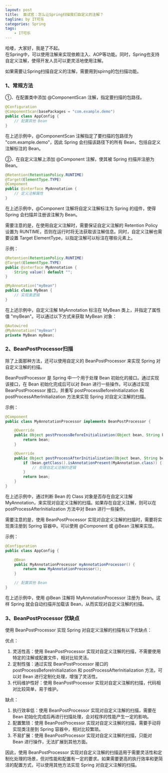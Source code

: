 ```yaml
---
layout: post
title:  面试官：怎么让Spring扫描我们自定义的注解？
tagline: by IT可乐
categories: Spring
tags: 
    - IT可乐
---
```


哈喽，大家好，我是了不起。  
在Spring中，可以使用注解来实现依赖注入、AOP等功能。同时，Spring也支持自定义注解，使得开发人员可以更灵活地使用注解。

如果需要让Spring扫描自定义的注解，需要用到spirng的包扫描功能。

### 1、常规方法

①、在配置类中添加 @ComponentScan 注解，指定要扫描的包路径。

```java
@Configuration
@ComponentScan(basePackages = "com.example.demo")
public class AppConfig {
    // 配置其他 Bean
}
```



在上述示例中，@ComponentScan 注解指定了要扫描的包路径为 "com.example.demo"，因此 Spring 会扫描该路径下的所有 Bean，包括自定义注解标注的 Bean。

②、在自定义注解上添加 @Component 注解，使其被 Spring 扫描并注册为 Bean。

```java
@Retention(RetentionPolicy.RUNTIME)
@Target(ElementType.TYPE)
@Component
public @interface MyAnnotation {
    // 定义注解属性
}
```

在上述示例中，@Component 注解将自定义注解标注为 Spring 的组件，使得 Spring 会扫描并注册该注解为 Bean。

需要注意的是，在使用自定义注解时，需要保证自定义注解的 Retention Policy 设置为 RUNTIME，否则在运行时将无法获取该注解信息。同时，自定义注解也需要设置 Target ElementType，以指定注解可以标注在哪些元素上。

示例：

```java
@Retention(RetentionPolicy.RUNTIME)
@Target(ElementType.TYPE)
public @interface MyAnnotation {
    String value() default "";
}

@MyAnnotation("myBean")
public class MyBean {
    // 实现类逻辑
}
```

在上述示例中，自定义注解 MyAnnotation 标注在 MyBean 类上，并指定了属性值 "myBean"。可以通过以下方式来获取 MyBean 对象：

```java
@Autowired
@MyAnnotation("myBean")
private MyBean myBean;
```



### 2、BeanPostProcessor扫描

除了上面那种方法，还可以使用自定义的 BeanPostProcessor 来实现 Spring 对自定义注解的扫描。

BeanPostProcessor 是 Spring 中一个用于处理 Bean 初始化的接口。通过实现该接口，在 Bean 初始化完成后可以对 Bean 进行一些操作。可以通过实现 BeanPostProcessor 接口，并重写 postProcessBeforeInitialization 和 postProcessAfterInitialization 方法来实现 Spring 对自定义注解的扫描。

示例：

```java
@Component
public class MyAnnotationProcessor implements BeanPostProcessor {

    @Override
    public Object postProcessBeforeInitialization(Object bean, String beanName) throws BeansException {
        return bean;
    }

    @Override
    public Object postProcessAfterInitialization(Object bean, String beanName) throws BeansException {
        if (bean.getClass().isAnnotationPresent(MyAnnotation.class)) {
            // 处理自定义注解的逻辑
        }
        return bean;
    }
}
```



在上述示例中，通过判断 Bean 的 Class 对象是否存在自定义注解 MyAnnotation，来实现对自定义注解的扫描。如果存在自定义注解，则可以在 postProcessAfterInitialization 方法中对 Bean 进行一些操作。

需要注意的是，使用 BeanPostProcessor 实现对自定义注解的扫描时，需要将实现类注册到 Spring 容器中。可以使用 @Component 或 @Bean 注解来实现。

示例：

```java
@Configuration
public class AppConfig {

    @Bean
    public MyAnnotationProcessor myAnnotationProcessor() {
        return new MyAnnotationProcessor();
    }

    // 配置其他 Bean
}
```

在上述示例中，使用 @Bean 注解将 MyAnnotationProcessor 注册为 Bean。这样 Spring 就会自动扫描并加载该 Bean，从而实现对自定义注解的扫描。



### 3、BeanPostProcessor 优缺点

使用 BeanPostProcessor 实现 Spring 对自定义注解的扫描有以下优缺点：

优点：

1. 灵活性高：使用 BeanPostProcessor 实现对自定义注解的扫描，不需要使用特定的注解或配置文件，相对比较灵活。
2. 定制性强：通过实现 BeanPostProcessor 接口的 postProcessBeforeInitialization 和 postProcessAfterInitialization 方法，可以对 Bean 进行定制化处理，增强了灵活性。
3. 代码维护性好：使用 BeanPostProcessor 实现对自定义注解的扫描，代码相对比较简单，易于维护。

缺点：

1. 执行效率低：使用 BeanPostProcessor 实现对自定义注解的扫描，需要在 Bean 初始化完成后再进行扫描处理，会对程序的性能产生一定的影响。
2. 配置繁琐：使用 BeanPostProcessor 实现对自定义注解的扫描，需要手动将实现类注册到 Spring 容器中，相对比较繁琐。
3. 不易扩展：使用 BeanPostProcessor 实现对自定义注解的扫描，只能对 Bean 进行操作，无法扩展到其他方面。

因此，使用 BeanPostProcessor 实现对自定义注解的扫描适用于需要灵活性和定制化处理的场景，但对性能和配置有一定的要求。如果需要更高的执行效率和更简洁的配置方式，可以使用其他方法实现 Spring 对自定义注解的扫描。